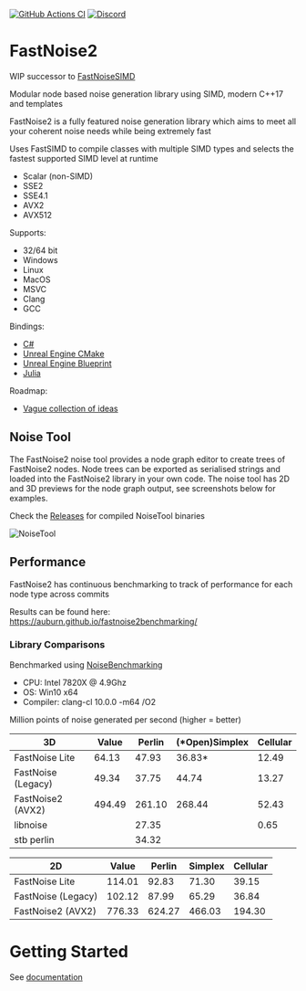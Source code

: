 [![GitHub Actions CI](https://img.shields.io/github/workflow/status/Auburn/FastNoise2/CI?style=flat-square&logo=GitHub "GitHub Actions CI")](https://github.com/Auburn/FastNoise2/actions?query=workflow%3ACI)
[![Discord](https://img.shields.io/discord/703636892901441577?style=flat-square&logo=discord "Discord")](https://discord.gg/SHVaVfV)

# FastNoise2

WIP successor to [FastNoiseSIMD](https://github.com/Auburn/FastNoiseSIMD)

Modular node based noise generation library using SIMD, modern C++17 and templates

FastNoise2 is a fully featured noise generation library which aims to meet all your coherent noise needs while being extremely fast

Uses FastSIMD to compile classes with multiple SIMD types and selects the fastest supported SIMD level at runtime
- Scalar (non-SIMD)
- SSE2
- SSE4.1
- AVX2
- AVX512

Supports:
- 32/64 bit
- Windows
- Linux
- MacOS
- MSVC
- Clang
- GCC

Bindings:
- [C#](https://github.com/Auburn/FastNoise2Bindings)
- [Unreal Engine CMake](https://github.com/caseymcc/UE4_FastNoise2)
- [Unreal Engine Blueprint](https://github.com/DoubleDeez/UnrealFastNoise2)
- [Julia](https://github.com/JuliaReinforcementLearning/FastNoise2.jl)

Roadmap:
- [Vague collection of ideas](https://github.com/users/Auburn/projects/1)

## Noise Tool

The FastNoise2 noise tool provides a node graph editor to create trees of FastNoise2 nodes. Node trees can be exported as serialised strings and loaded into the FastNoise2 library in your own code. The noise tool has 2D and 3D previews for the node graph output, see screenshots below for examples.

Check the [Releases](https://github.com/Auburn/FastNoise2/releases/latest) for compiled NoiseTool binaries

![NoiseTool](https://user-images.githubusercontent.com/1349548/90967950-4e8da600-e4de-11ea-902a-94e72cb86481.png)

## Performance

FastNoise2 has continuous benchmarking to track of performance for each node type across commits

Results can be found here: https://auburn.github.io/fastnoise2benchmarking/

### Library Comparisons

Benchmarked using [NoiseBenchmarking](https://github.com/Auburn/NoiseBenchmarking)

- CPU: Intel 7820X @ 4.9Ghz
- OS: Win10 x64
- Compiler: clang-cl 10.0.0 -m64 /O2

Million points of noise generated per second (higher = better)

| 3D                 | Value  | Perlin | (*Open)Simplex | Cellular |
|--------------------|--------|--------|----------------|----------|
| FastNoise Lite     | 64.13  | 47.93  | 36.83*         | 12.49    |
| FastNoise (Legacy) | 49.34  | 37.75  | 44.74          | 13.27    |
| FastNoise2 (AVX2)  | 494.49 | 261.10 | 268.44         | 52.43    |
| libnoise           |        | 27.35  |                | 0.65     |
| stb perlin         |        | 34.32  |                |          |

| 2D                 | Value  | Perlin | Simplex | Cellular |
|--------------------|--------|--------|---------|----------|
| FastNoise Lite     | 114.01 | 92.83  | 71.30   | 39.15    |
| FastNoise (Legacy) | 102.12 | 87.99  | 65.29   | 36.84    |
| FastNoise2 (AVX2)  | 776.33 | 624.27 | 466.03  | 194.30   |

# Getting Started

See [documentation](https://github.com/Auburn/FastNoise2/wiki)
